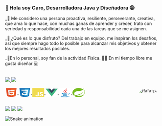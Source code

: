 ### 👋 Hola soy Caro, Desarrolladora Java y Diseñadora 😁

_📍 Me considero una persona proactiva, resiliente, perseverante, creativa, que ama lo que hace, con muchas ganas de aprender y crecer, trato con seriedad y responsabilidad cada una de las tareas que se me asignen. 

_📍 ¿Qué es lo que disfruto?
Del trabajo en equipo, me inspiran los desafíos, así que siempre hago todo lo posible para alcanzar mis objetivos y obtener los mejores resultados posibles.

_📍En lo personal, soy fan de la actividad Física. 🤸‍♀️ En mi tiempo libre me gusta diseñar 💻

##

<div align="left">
  <a href="https://github.com/macarogo">
  <img height="190em" src="https://github-readme-stats.vercel.app/api?username=macarogo&show_icons=true&theme=dracula&include_all_commits=true&count_private=true"/>
  <img height="190em" src="https://github-readme-stats.vercel.app/api/top-langs/?username=macarogo&layout=compact&langs_count=7&theme=dracula"/>
    
</div>
<div style="display: inline_block"><br>
  <img align="center" alt="Rafa-HTML" height="30" width="40" src="https://raw.githubusercontent.com/devicons/devicon/master/icons/html5/html5-original.svg">
  <img align="center" alt="Rafa-CSS" height="30" width="40" src="https://raw.githubusercontent.com/devicons/devicon/master/icons/css3/css3-original.svg">
  <img align="center" alt="Rafa-Js" height="30" width="40" src="https://raw.githubusercontent.com/devicons/devicon/master/icons/javascript/javascript-plain.svg">
  <img align="center" alt="Rafa-Vuejs" height="30" width="40" src="https://raw.githubusercontent.com/devicons/devicon/master/icons/vuejs/vuejs-original.svg">
  <img align="center" alt="Rafa-Java" height="30" width="40" src="https://raw.githubusercontent.com/devicons/devicon/master/icons/java/java-original.svg">
  <img align="center" alt="Rafa-Spring" height="30" width="40" src="https://raw.githubusercontent.com/devicons/devicon/master/icons/spring/spring-original.svg">
  <img align="right" alt="Rafa-pic" height="150" style="border-radius:50px;" src="https://media.discordapp.net/attachments/639956127056134178/890373478988013628/Publicacoes_Instagram_1_1.png?width=676&height=676">
</div>
  
  ##
<div> 
 <a href="Carolina Gomez#1182" target="_blank"><img src="https://img.shields.io/badge/Discord-7289DA?style=for-the-badge&logo=discord&logoColor=white" target="_blank"></a> 
  <a href = "mailto:mariacarolinagomez88@gmail.com"><img src="https://img.shields.io/badge/-Gmail-%23333?style=for-the-badge&logo=gmail&logoColor=white" target="_blank"></a>
  <a href="https://www.linkedin.com/in/%E2%98%80-carolina-gomez-2422291a7/" target="_blank"><img src="https://img.shields.io/badge/-LinkedIn-%230077B5?style=for-the-badge&logo=linkedin&logoColor=white" target="_blank"></a> 
 
  ![Snake animation](https://github.com/macarogo/macarogo/blob/output/github-contribution-grid-snake.svg)
 
</div>
